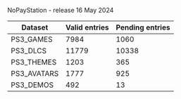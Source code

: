 NoPayStation - release 16 May 2024

|  Dataset  |Valid entries|Pending entries|
|-----------|-------------|---------------|
| PS3_GAMES |     7984    |      1060     |
|  PS3_DLCS |    11779    |     10338     |
| PS3_THEMES|     1203    |      365      |
|PS3_AVATARS|     1777    |      925      |
| PS3_DEMOS |     492     |       13      |